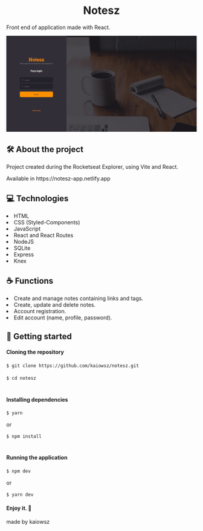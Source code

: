 <h1 align="center">Notesz</h1>
<p>Front end of application made with React.</p>

![Home page of the application](https://github.com/kaiowsz/notesz/blob/main/src/assets/readme.png)

## :hammer_and_wrench: About the project

<p>Project created during the Rocketseat Explorer, using Vite and React.</p>

<p>Available in https://notesz-app.netlify.app</p>

## :computer: Technologies

<li>HTML</li>
<li>CSS (Styled-Components)</li>
<li>JavaScript</li>
<li>React and React Routes</li>
<li>NodeJS</li>
<li>SQLite</li>
<li>Express</li>
<li>Knex</li>

## :coffee: Functions

<li>Create and manage notes containing links and tags.</li>
<li>Create, update and delete notes.</li>
<li>Account registration.</li>
<li>Edit account (name, profile, password).</li>

## :vulcan_salute: Getting started

#### Cloning the repository

```bash
$ git clone https://github.com/kaiowsz/notesz.git

$ cd notesz
```
#

#### Installing dependencies

```bash
$ yarn
```
or
```bash
$ npm install
```

#

#### Running the application

```bash
$ npm dev
```
or
```bash
$ yarn dev
```

#### Enjoy it. :clinking_glasses:

made by kaiowsz
